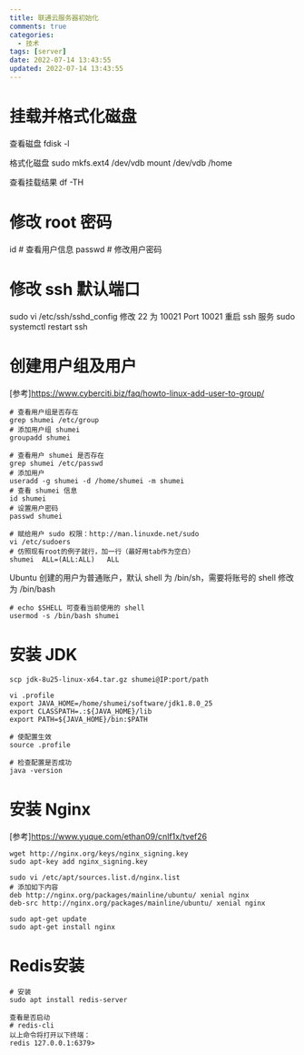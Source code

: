 ```yaml
---
title: 联通云服务器初始化
comments: true
categories:
  - 技术
tags: [server]
date: 2022-07-14 13:43:55
updated: 2022-07-14 13:43:55
---
```


# 挂载并格式化磁盘
查看磁盘
fdisk -l

格式化磁盘
sudo mkfs.ext4 /dev/vdb
mount /dev/vdb /home

查看挂载结果
df -TH

# 修改 root 密码
id # 查看用户信息
passwd # 修改用户密码

# 修改 ssh 默认端口
sudo vi /etc/ssh/sshd_config
修改 22 为 10021
Port 10021
重启 ssh 服务
sudo systemctl restart ssh

# 创建用户组及用户
[参考]https://www.cyberciti.biz/faq/howto-linux-add-user-to-group/
```
# 查看用户组是否存在
grep shumei /etc/group
# 添加用户组 shumei
groupadd shumei

# 查看用户 shumei 是否存在
grep shumei /etc/passwd
# 添加用户
useradd -g shumei -d /home/shumei -m shumei
# 查看 shumei 信息
id shumei
# 设置用户密码
passwd shumei

# 赋给用户 sudo 权限：http://man.linuxde.net/sudo
vi /etc/sudoers
# 仿照现有root的例子就行，加一行（最好用tab作为空白）
shumei  ALL=(ALL:ALL)   ALL
```

Ubuntu 创建的用户为普通账户，默认 shell 为 /bin/sh，需要将账号的 shell 修改为 /bin/bash
```
# echo $SHELL 可查看当前使用的 shell
usermod -s /bin/bash shumei
```

# 安装 JDK
```
scp jdk-8u25-linux-x64.tar.gz shumei@IP:port/path

vi .profile
export JAVA_HOME=/home/shumei/software/jdk1.8.0_25
export CLASSPATH=.:${JAVA_HOME}/lib
export PATH=${JAVA_HOME}/bin:$PATH

# 使配置生效
source .profile

# 检查配置是否成功
java -version
```

# 安装 Nginx
[参考]https://www.yuque.com/ethan09/cnlf1x/tvef26
```
wget http://nginx.org/keys/nginx_signing.key
sudo apt-key add nginx_signing.key

sudo vi /etc/apt/sources.list.d/nginx.list
# 添加如下内容
deb http://nginx.org/packages/mainline/ubuntu/ xenial nginx
deb-src http://nginx.org/packages/mainline/ubuntu/ xenial nginx

sudo apt-get update
sudo apt-get install nginx
```

# Redis安装
```
# 安装
sudo apt install redis-server

查看是否启动
# redis-cli
以上命令将打开以下终端：
redis 127.0.0.1:6379>
```
